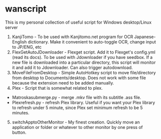 # wanscript
This is my personal collection of useful script for Windows desktop/Linux server

1. KanjiTomo - To be used with Kanjitomo.net program for OCR Japanese-English dictionary. Make it convenient to auto-toggle OCR, change input to JP/ENG, etc
2. FlexGetAutoJDownloader - Flexget script. Add it to Flexget's config.yml (read its docs). To be used with Jdownloader if you have seedbox. If a new file is downloaded into a particular directory, this script will monitor it and add it to Jdownloader. Can also trigger autodownload.
3. MoveFileFromDesktop - Simple AutoHotkey script to move file/directory from desktop to Documents/desktop. Does not work with some file because the extension need to be added manually.
4. Plex - Script that is somewhat related to plex. 
- Matroskasubmerge.py - merge .mkv file with its subtitle .ass file. 
- Plexrefresh.py - refresh Plex library. Useful if you want your Plex library to refresh under 5 minute, since Plex set minimum refresh to be 5 minutes. 
5. switchApptoOtherMonitor - My finest creation. Quickly move an application or folder or whatever to other monitor by one press of button.
